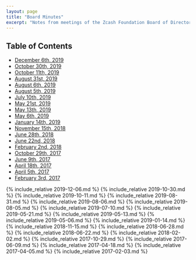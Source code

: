 ```yaml
---
layout: page
title: "Board Minutes"
excerpt: "Notes from meetings of the Zcash Foundation Board of Directors."
---
```


## Table of Contents

- [December 6th, 2019](#december-6-2019)
- [October 30th, 2019](#october-30-2019)
- [October 11th, 2019](#october-11-2019)
- [August 31st, 2019](#august-31-2019)
- [August 6th, 2019](#august-6-2019)
- [August 5th, 2019](#august-5-2019)
- [July 10th, 2019](#july-10-2019)
- [May 21st, 2019](#may-21-2019)
- [May 13th, 2019](#may-13-2019)
- [May 6th, 2019](#may-6-2019)
- [January 14th, 2019](#january-14-2019)
- [November 15th, 2018](#november-15-2018)
- [June 28th, 2018](#june-28-2018)
- [June 22nd, 2018](#june-22-2018)
- [February 2nd, 2018](#february-2-2018)
- [October 29th, 2017](#october-29-2017)
- [June 9th, 2017](#june-9-2017)
- [April 18th, 2017](#april-18-2017)
- [April 5th, 2017](#april-5-2017)
- [February 3rd, 2017](#february-3-2017)


{% include_relative 2019-12-06.md %}
{% include_relative 2019-10-30.md %}
{% include_relative 2019-10-11.md %}
{% include_relative 2019-08-31.md %}
{% include_relative 2019-08-06.md %}
{% include_relative 2019-08-05.md %}
{% include_relative 2019-07-10.md %}
{% include_relative 2019-05-21.md %}
{% include_relative 2019-05-13.md %}
{% include_relative 2019-05-06.md %}
{% include_relative 2019-01-14.md %}
{% include_relative 2018-11-15.md %}
{% include_relative 2018-06-28.md %}
{% include_relative 2018-06-22.md %}
{% include_relative 2018-02-02.md %}
{% include_relative 2017-10-29.md %}
{% include_relative 2017-06-09.md %}
{% include_relative 2017-04-18.md %}
{% include_relative 2017-04-05.md %}
{% include_relative 2017-02-03.md %}
